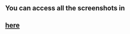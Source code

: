 ## You can access all the screenshots in 
## [here](https://github.com/Nurdiansyah15/rent-car-app/tree/dev/fileScreenshoot)